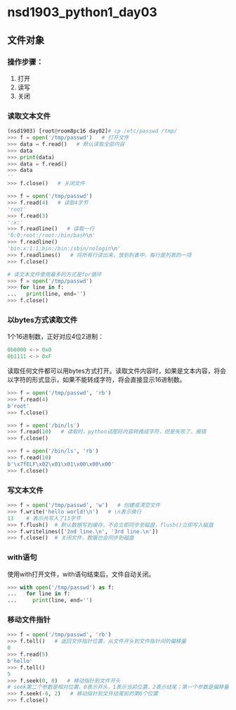 # nsd1903_python1_day03

## 文件对象

### 操作步骤：

1. 打开
2. 读写
3. 关闭

### 读取文本文件

```python
(nsd1903) [root@room8pc16 day02]# cp /etc/passwd /tmp/
>>> f = open('/tmp/passwd')   # 打开文件
>>> data = f.read()   # 默认读取全部内容
>>> data
>>> print(data)
>>> data = f.read()
>>> data
''
>>> f.close()   # 关闭文件

>>> f = open('/tmp/passwd')
>>> f.read(4)   # 读取4字节
'root'
>>> f.read(3)
':x:'
>>> f.readline()   # 读取一行
'0:0:root:/root:/bin/bash\n'
>>> f.readline()
'bin:x:1:1:bin:/bin:/sbin/nologin\n'
>>> f.readlines()   # 将所有行读出来，放到列表中，每行是列表的一项
>>> f.close()

# 读文本文件使用最多的方式是for循环
>>> f = open('/tmp/passwd')
>>> for line in f:
...   print(line, end='')
>>> f.close()
```

### 以bytes方式读取文件

1个16进制数，正好对应4位2进制：

```python
0b0000 <-> 0x0
0b1111 <-> 0xF
```

读取任何文件都可以用bytes方式打开。读取文件内容时，如果是文本内容，将会以字符的形式显示，如果不能转成字符，将会直接显示16进制数。

```python
>>> f = open('/tmp/passwd', 'rb')
>>> f.read(4)
b'root'
>>> f.close()

>>> f = open('/bin/ls')
>>> f.read(10)   # 读取时，python试图将内容转换成字符，但是失败了，报错
>>> f.close()

>>> f = open('/bin/ls', 'rb')
>>> f.read(10)
b'\x7fELF\x02\x01\x01\x00\x00\x00'
>>> f.close()
```

### 写文本文件

```python
>>> f = open('/tmp/passwd', 'w')   # 创建或清空文件
>>> f.write('hello world!\n')   # \n表示换行
13    # 表示共写入了13字节
>>> f.flush()  # 默认数据写到缓存，不会立即同步至磁盘，flush()立即写入磁盘
>>> f.writelines(['2nd line.\n', '3rd line.\n'])
>>> f.close()  # 关闭文件，数据也会同步到磁盘
```

### with语句

使用with打开文件，with语句结束后，文件自动关闭。

```python
>>> with open('/tmp/passwd') as f:
...   for line in f:
...     print(line, end='')
```

### 移动文件指针

```python
>>> f = open('/tmp/passwd', 'rb')
>>> f.tell()   # 返回文件指针位置，从文件开头到文件指针间的偏移量
0
>>> f.read(5)
b'hello'
>>> f.tell()
5
>>> f.seek(0, 0)   # 移动指针到文件开头
# seek第二个参数是相对位置，0表示开头，1表示当前位置，2表示结尾；第一个参数是偏移量
>>> f.seek(-6, 2)   # 移动指针到文件结尾前的第6个位置
>>> f.close()
```
















